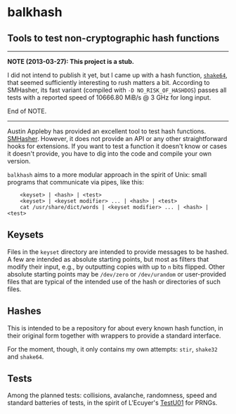 balkhash
========

Tools to test non-cryptographic hash functions
----------------------------------------------

---

**NOTE (2013-03-27):  This project is a stub.**

I did not intend to publish it yet, but I came up with a hash function,
[`shake64`](hashes/shake64.c), that seemed sufficiently interesting
to rush matters a bit. According to SMHasher, its fast variant
(compiled with `-D NO_RISK_OF_HASHDOS`) passes all tests
with a reported speed of 10666.80 MiB/s @ 3 GHz for long input.

End of NOTE.

---

Austin Appleby has provided an excellent tool to test hash functions.
[SMHasher](https://code.google.com/p/smhasher/). However, it does
not provide an API or any other straightforward hooks for extensions.
If you want to test a function it doesn't know or cases it doesn't
provide, you have to dig into the code and compile your own version.

`balkhash` aims to a more modular approach in the spirit of Unix:
small programs that communicate via pipes, like this:

        <keyset> | <hash> | <test>
        <keyset> | <keyset modifier> ... | <hash> | <test>
        cat /usr/share/dict/words | <keyset modifier> ... | <hash> | <test>

Keysets
-------

Files in the `keyset` directory are intended to provide messages to
be hashed. A few are intended as absolute starting points, but most as
filters that modify their input, e.g., by outputting copies with up to
`n` bits flipped. Other absolute starting points may be `/dev/zero` or
`/dev/urandom` or user-provided files that are typical of the intended
use of the hash or directories of such files.

Hashes
------

This is intended to be a repository for about every known hash
function, in their original form together with wrappers to
provide a standard interface.

For the moment, though, it only contains my own attempts: `stir`,
`shake32` and `shake64`.

Tests
-----

Among the planned tests: collisions, avalanche, randomness,
speed and standard batteries of tests, in the spirit of L'Ecuyer's
[TestU01](http://www.iro.umontreal.ca/~simardr/testu01/tu01.html)
for PRNGs.
